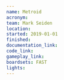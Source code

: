 ```yaml
---
name: Metroid
acronym:
team: Mark Seiden
location:
started: 2019-01-01
finished:
documentation_link:
code_link:
gameplay_link:
boardsets: FAST
lights:
---
```

